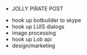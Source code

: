 * JOLLY PIRATE POST


- hook up botbuilder to skype
- hook up LUIS dialogs
- image processing
- hook up Lob api
- design/marketing
